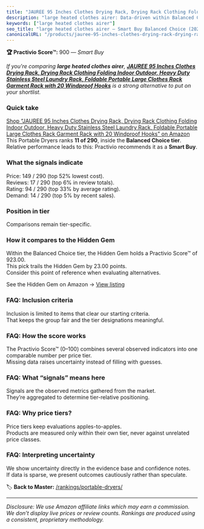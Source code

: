 ```yaml
---
title: "JAUREE 95 Inches Clothes Drying Rack, Drying Rack Clothing Folding Indoor Outdoor, Heavy Duty Stainless Steel Laundry Rack, Foldable Portable Large Clothes Rack Garment Rack with 20 Windproof Hooks"
description: "large heated clothes airer: Data-driven within Balanced Choice ranking using the Practivio Score™. Positioned by quality, value, demand, findability, momentum."
keywords: ["large heated clothes airer"]
seo_title: "large heated clothes airer — Smart Buy Balanced Choice (2025)"
canonicalURL: "/products/jauree-95-inches-clothes-drying-rack-drying-rack-clothing-folding-indoor-outdoor-heavy-duty-stainless-steel-laundry-rack-foldable-portable-large-clothes-rack-garment-rack-with-20-windproof-hooks-B09GFFNX5Y/"
---
```


**🏆 Practivio Score™:** 900 — _Smart Buy_


*If you're comparing **large heated clothes airer**, **[JAUREE 95 Inches Clothes Drying Rack, Drying Rack Clothing Folding Indoor Outdoor, Heavy Duty Stainless Steel Laundry Rack, Foldable Portable Large Clothes Rack Garment Rack with 20 Windproof Hooks](https://www.amazon.com/dp/B09GFFNX5Y?tag=practivio-20)** is a strong alternative to put on your shortlist.*
### Quick take
[Shop “JAUREE 95 Inches Clothes Drying Rack, Drying Rack Clothing Folding Indoor Outdoor, Heavy Duty Stainless Steel Laundry Rack, Foldable Portable Large Clothes Rack Garment Rack with 20 Windproof Hooks” on Amazon](https://www.amazon.com/dp/B09GFFNX5Y?tag=practivio-20)
This Portable Dryers ranks **11 of 290**, inside the **Balanced Choice tier**.  
Relative performance leads to this: Practivio recommends it as a **Smart Buy**.

### What the signals indicate
Price: 149 / 290 (top 52% lowest cost).  
Reviews: 17 / 290 (top 6% in review totals).  
Rating: 94 / 290 (top 33% by average rating).  
Demand: 14 / 290 (top 5% by recent sales).

### Position in tier
Comparisons remain tier-specific.

### How it compares to the Hidden Gem
Within the Balanced Choice tier, the Hidden Gem holds a Practivio Score™ of 923.00.  
This pick trails the Hidden Gem by 23.00 points.  
Consider this point of reference when evaluating alternatives.  

See the Hidden Gem on Amazon → [View listing](https://www.amazon.com/dp/B00Q4X2FSM?tag=practivio-20)

### FAQ: Inclusion criteria
Inclusion is limited to items that clear our starting criteria.  
That keeps the group fair and the tier designations meaningful.

### FAQ: How the score works
The Practivio Score™ (0–100) combines several observed indicators into one comparable number per price tier.  
Missing data raises uncertainty instead of filling with guesses.

### FAQ: What “signals” means here
Signals are the observed metrics gathered from the market.  
They’re aggregated to determine tier-relative positioning.

### FAQ: Why price tiers?
Price tiers keep evaluations apples-to-apples.  
Products are measured only within their own tier, never against unrelated price classes.

### FAQ: Interpreting uncertainty
We show uncertainty directly in the evidence base and confidence notes.  
If data is sparse, we present outcomes cautiously rather than speculate.


🏷️ **Back to Master:** [/rankings/portable-dryers/](/rankings/portable-dryers/)

---
_Disclosure: We use Amazon affiliate links which may earn a commission. We don’t display live prices or review counts. Rankings are produced using a consistent, proprietary methodology._
